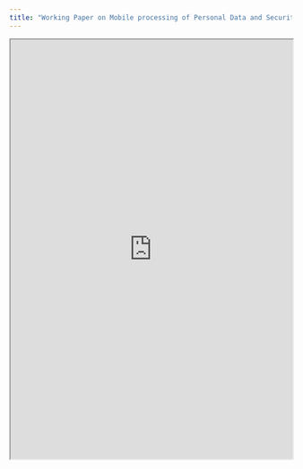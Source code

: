 ```yaml
---
title: "Working Paper on Mobile processing of Personal Data and Security"
---
```



<iframe height="750" width="100%" src="https://ewelton.github.io/ktest/wiki.html#Working%20Paper%20on%20Mobile%20processing%20of%20Personal%20Data%20and%20Security"></iframe>
